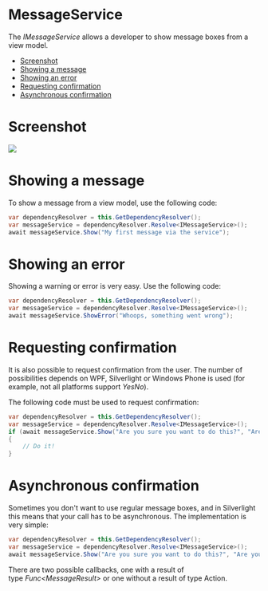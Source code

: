 # MessageService

The *IMessageService* allows a developer to show message boxes from a view model.

-   [Screenshot](#MessageService-Screenshot)
-   [Showing a message](#MessageService-Showingamessage)
-   [Showing an error](#MessageService-Showinganerror)
-   [Requesting confirmation](#MessageService-Requestingconfirmation)
-   [Asynchronous confirmation](#MessageService-Asynchronousconfirmation)

# Screenshot

![](attachments/1409207/1507349.png)

# Showing a message

To show a message from a view model, use the following code:

``` {.java data-syntaxhighlighter-params="brush: java; gutter: false; theme: Confluence" data-theme="Confluence" style="brush: java; gutter: false; theme: Confluence"}
var dependencyResolver = this.GetDependencyResolver();
var messageService = dependencyResolver.Resolve<IMessageService>();
await messageService.Show("My first message via the service");
```

# Showing an error

Showing a warning or error is very easy. Use the following code:

``` {.java data-syntaxhighlighter-params="brush: java; gutter: false; theme: Confluence" data-theme="Confluence" style="brush: java; gutter: false; theme: Confluence"}
var dependencyResolver = this.GetDependencyResolver();
var messageService = dependencyResolver.Resolve<IMessageService>();
await messageService.ShowError("Whoops, something went wrong");
```

# Requesting confirmation

It is also possible to request confirmation from the user. The number of possibilities depends on WPF, Silverlight or Windows Phone is used (for example, not all platforms support *YesNo*).

The following code must be used to request confirmation:

``` {.java data-syntaxhighlighter-params="brush: java; gutter: false; theme: Confluence" data-theme="Confluence" style="brush: java; gutter: false; theme: Confluence"}
var dependencyResolver = this.GetDependencyResolver();
var messageService = dependencyResolver.Resolve<IMessageService>();
if (await messageService.Show("Are you sure you want to do this?", "Are you sure?", MessageButton.YesNo) == MessageResult.Yes)
{
    // Do it!
}
```

# Asynchronous confirmation

Sometimes you don't want to use regular message boxes, and in Silverlight this means that your call has to be asynchronous. The implementation is very simple:

``` {.java data-syntaxhighlighter-params="brush: java; gutter: false; theme: Confluence" data-theme="Confluence" style="brush: java; gutter: false; theme: Confluence"}
var dependencyResolver = this.GetDependencyResolver();
var messageService = dependencyResolver.Resolve<IMessageService>();
await messageService.Show("Are you sure you want to do this?", "Are you sure?", MessageButton.YesNo, OnMessageServiceComplete);
```

There are two possible callbacks, one with a result of type *Func\<MessageResult\>* or one without a result of type Action.

